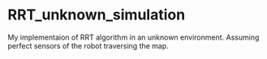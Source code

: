 # RRT_unknown_simulation
My implementaion of RRT algorithm in an unknown environment. Assuming perfect sensors of the robot traversing the map.
